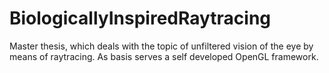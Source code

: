 # BiologicallyInspiredRaytracing
Master thesis, which deals with the topic of unfiltered vision of the eye by means of raytracing.
As basis serves a self developed OpenGL framework.
